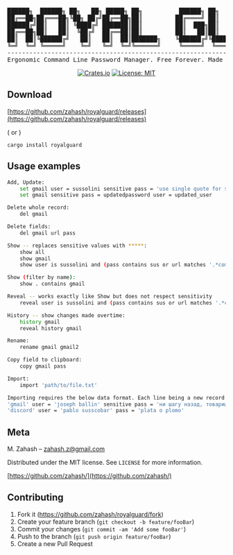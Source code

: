 <div align="center">

<pre>
██████╗  ██████╗ ██╗   ██╗ █████╗ ██╗          ██████╗ ██╗   ██╗ █████╗ ██████╗ ██████╗ 
██╔══██╗██╔═══██╗╚██╗ ██╔╝██╔══██╗██║         ██╔════╝ ██║   ██║██╔══██╗██╔══██╗██╔══██╗
██████╔╝██║   ██║ ╚████╔╝ ███████║██║         ██║  ███╗██║   ██║███████║██████╔╝██║  ██║
██╔══██╗██║   ██║  ╚██╔╝  ██╔══██║██║         ██║   ██║██║   ██║██╔══██║██╔══██╗██║  ██║
██║  ██║╚██████╔╝   ██║   ██║  ██║███████╗    ╚██████╔╝╚██████╔╝██║  ██║██║  ██║██████╔╝
╚═╝  ╚═╝ ╚═════╝    ╚═╝   ╚═╝  ╚═╝╚══════╝     ╚═════╝  ╚═════╝ ╚═╝  ╚═╝╚═╝  ╚═╝╚═════╝ 
----------------------------------------------------------------------------------------
Ergonomic Command Line Password Manager. Free Forever. Made with ❤️ using 🦀
</pre>

[![Crates.io](https://img.shields.io/crates/v/royalguard.svg)](https://crates.io/crates/royalguard)
[![License: MIT](https://img.shields.io/badge/License-MIT-yellow.svg)](https://opensource.org/licenses/MIT)

</div>

## Download

[https://github.com/zahash/royalguard/releases](https://github.com/zahash/royalguard/releases)

( or )

```
cargo install royalguard
```

## Usage examples

```sh
Add, Update:
    set gmail user = sussolini sensitive pass = 'use single quote for spaces' url = mail.google.sus
    set gmail sensitive pass = updatedpassword user = updated_user

Delete whole record: 
    del gmail

Delete fields: 
    del gmail url pass

Show -- replaces sensitive values with *****:
    show all
    show gmail
    show user is sussolini and (pass contains sus or url matches '.*com')

Show (filter by name):
    show . contains gmail

Reveal -- works exactly like Show but does not respect sensitivity
    reveal user is sussolini and (pass contains sus or url matches '.*com')

History -- show changes made overtime:
    history gmail
    reveal history gmail

Rename:
    rename gmail gmail2

Copy field to clipboard:
    copy gmail pass

Import:
    import 'path/to/file.txt'

Importing requires the below data format. Each line being a new record
'gmail' user = 'joseph ballin' sensitive pass = 'ни шагу назад, товарищи!'
'discord' user = 'pablo susscobar' pass = 'plata o plomo'
```

## Meta

M. Zahash – zahash.z@gmail.com

Distributed under the MIT license. See `LICENSE` for more information.

[https://github.com/zahash/](https://github.com/zahash/)

## Contributing

1. Fork it (<https://github.com/zahash/royalguard/fork>)
2. Create your feature branch (`git checkout -b feature/fooBar`)
3. Commit your changes (`git commit -am 'Add some fooBar'`)
4. Push to the branch (`git push origin feature/fooBar`)
5. Create a new Pull Request

